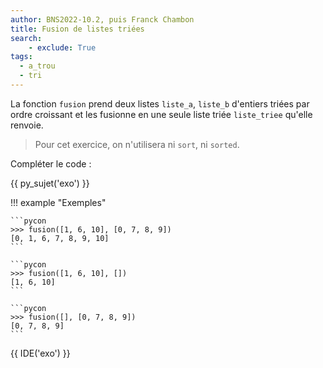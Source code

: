 ```yaml
---
author: BNS2022-10.2, puis Franck Chambon
title: Fusion de listes triées
search:
    - exclude: True
tags:
  - a_trou
  - tri
---
```

La fonction `fusion` prend deux listes `liste_a`, `liste_b` d'entiers triées par ordre croissant et les fusionne en une seule liste triée `liste_triee` qu'elle renvoie.

> Pour cet exercice, on n'utilisera ni `sort`, ni `sorted`.

Compléter le code :

{{ py_sujet('exo') }}

!!! example "Exemples"

    ```pycon
    >>> fusion([1, 6, 10], [0, 7, 8, 9])
    [0, 1, 6, 7, 8, 9, 10]
    ```

    ```pycon
    >>> fusion([1, 6, 10], [])
    [1, 6, 10]
    ```

    ```pycon
    >>> fusion([], [0, 7, 8, 9])
    [0, 7, 8, 9]
    ```

{{ IDE('exo') }}

